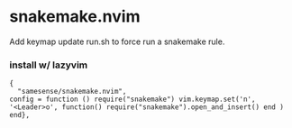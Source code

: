 # snakemake.nvim
Add keymap update run.sh to force run a snakemake rule.

### install w/ lazyvim

```
{
  "samesense/snakemake.nvim",
config = function () require("snakemake") vim.keymap.set('n', '<Leader>o', function() require("snakemake").open_and_insert() end ) end},
```

